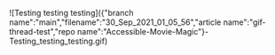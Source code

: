 

 

![Testing testing testing]({"branch name":"main","filename":"30_Sep_2021_01_05_56","article name":"gif-thread-test","repo name":"Accessible-Movie-Magic"}-Testing_testing_testing.gif)

